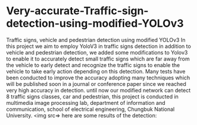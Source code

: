 # Very-accurate-Traffic-sign-detection-using-modified-YOLOv3
Traffic signs, vehicle and pedestrian detection using modified YOLOv3
In this project we aim to employ YoloV3 in traffic signs detection in addition to vehicle and pedestrian detection, we added some modifications to Yolov3 to enable it to accurately detect small traffic signs which are far away from the vehicle to early detect and recognize the traffic signs to enable the vehicle to take early action depending on this detection.
Many tests have been conducted to improve the accuracy adopting many techniques which will be published soon in a journal or conference paper since we reached very high accuracy in detection.
until now our modified network can detect 8 traffic signs classes, car and pedestrian, this project is conducted in multimedia image processing lab, department of information and communication, school of electrical engineering, Chungbuk National University.
<img src=>
here are some results of the detection:
